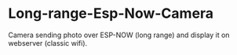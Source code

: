 # Long-range-Esp-Now-Camera
Camera sending photo over ESP-NOW (long range) and display it on webserver (classic wifi).
